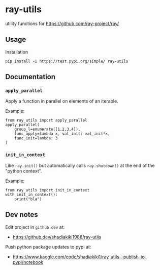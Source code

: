 # ray-utils

utility functions for https://github.com/ray-project/ray/
    
## Usage

Installation

```
pip install -i https://test.pypi.org/simple/ ray-utils
```

## Documentation

### `apply_parallel`

Apply a function in parallel on elements of an iterable.

Example:

```
from ray_utils import apply_parallel
apply_parallel(
    group_l=enumerate([1,2,3,4]),
    func_apply=lambda x, val_init: val_init*x,
    func_init=lambda: 3
)
```

### `init_in_context`

Like `ray.init()` but automatically calls `ray.shutdown()` at the end of the "python context".

Example:

```
from ray_utils import init_in_context
with init_in_context():
    print("bla")
```

## Dev notes

Edit project in `github.dev` at:
- https://github.dev/shadiakiki1986/ray-utils

Push python package updates to pypi at:
- https://www.kaggle.com/code/shadiakiki1/ray-utils--publish-to-pypi/notebook